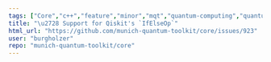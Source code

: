 ```yaml
---
tags: ["Core","c++","feature","minor","mqt","quantum-computing","quantum-intermediate-representation","refactor","tum"]
title: "\u2728 Support for Qiskit's `IfElseOp`"
html_url: "https://github.com/munich-quantum-toolkit/core/issues/923"
user: "burgholzer"
repo: "munich-quantum-toolkit/core"
---
```


